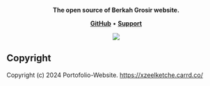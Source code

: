<p align="center">
  <strong>The open source of Berkah Grosir website.</strong>
  </p>

<p align="center">
    <a href="https://github.com/Xzeel/BerkahGrosir-Website"><b>GitHub</b></a> •
    <a href="https://discord.gg/SnnbztmqyR"><b>Support</b></a>
</p>

<p align="center"> 
  <a href="https://discord.gg/SnnbztmqyR" target="_blank"> <img src="https://discordapp.com/api/guilds/1229380865167986718/widget.png?style=banner2"/> </a>
</p>

## Copyright
Copyright (c) 2024 Portofolio-Website. https://xzeelketche.carrd.co/
